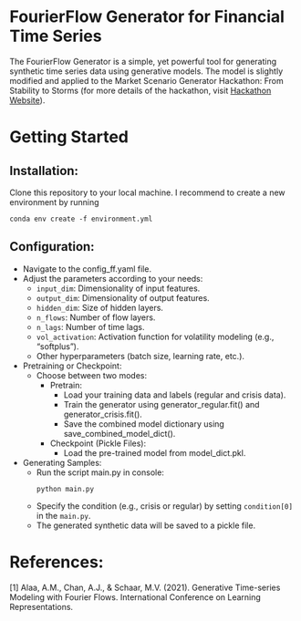 # FourierFlow Generator for Financial Time Series
The FourierFlow Generator is a simple, yet powerful tool for generating synthetic time series data using generative models. The model is slightly modified and applied to the Market Scenario Generator Hackathon: From Stability to Storms (for more details of the hackathon, visit [Hackathon Website](https://hackathon.deepintomlf.ai/competitions/38)).

# Getting Started
## Installation:
Clone this repository to your local machine.
I recommend to create a new environment by running
```console
conda env create -f environment.yml
```

## Configuration:
- Navigate to the config_ff.yaml file.
- Adjust the parameters according to your needs:
    + `input_dim`: Dimensionality of input features.
    + `output_dim`: Dimensionality of output features.
    + `hidden_dim`: Size of hidden layers.
    + `n_flows`: Number of flow layers.
    + `n_lags`: Number of time lags.
    + `vol_activation`: Activation function for volatility modeling (e.g., “softplus”).
    + Other hyperparameters (batch size, learning rate, etc.).
- Pretraining or Checkpoint:
    + Choose between two modes:
        + Pretrain:
            + Load your training data and labels (regular and crisis data).
            + Train the generator using generator_regular.fit() and generator_crisis.fit().
            + Save the combined model dictionary using save_combined_model_dict().
        + Checkpoint (Pickle Files):
            + Load the pre-trained model from model_dict.pkl.
- Generating Samples:
    + Run the script main.py in console:
        ```console
        python main.py
        ```
    + Specify the condition (e.g., crisis or regular) by setting `condition[0]` in the `main.py`.
    + The generated synthetic data will be saved to a pickle file.

# References:
<a id="1">[1]</a> Alaa, A.M., Chan, A.J., & Schaar, M.V. (2021). Generative Time-series Modeling with Fourier Flows. International Conference on Learning Representations.

